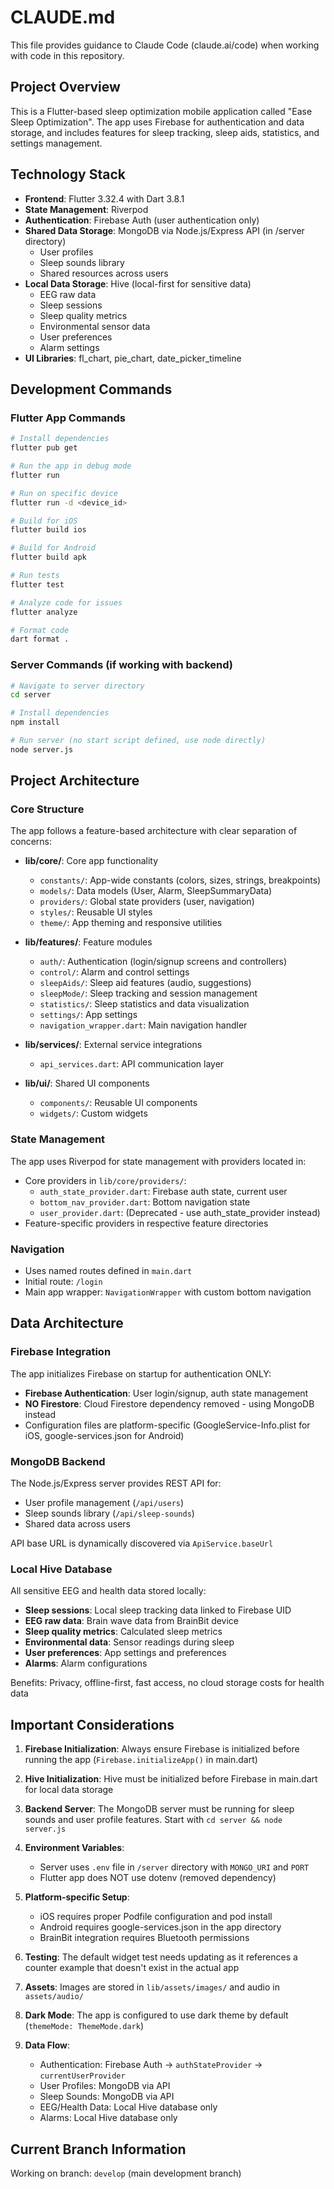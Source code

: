# CLAUDE.md

This file provides guidance to Claude Code (claude.ai/code) when working with code in this repository.

## Project Overview

This is a Flutter-based sleep optimization mobile application called "Ease Sleep Optimization". The app uses Firebase for authentication and data storage, and includes features for sleep tracking, sleep aids, statistics, and settings management.

## Technology Stack

- **Frontend**: Flutter 3.32.4 with Dart 3.8.1
- **State Management**: Riverpod
- **Authentication**: Firebase Auth (user authentication only)
- **Shared Data Storage**: MongoDB via Node.js/Express API (in /server directory)
  - User profiles
  - Sleep sounds library
  - Shared resources across users
- **Local Data Storage**: Hive (local-first for sensitive data)
  - EEG raw data
  - Sleep sessions
  - Sleep quality metrics
  - Environmental sensor data
  - User preferences
  - Alarm settings
- **UI Libraries**: fl_chart, pie_chart, date_picker_timeline

## Development Commands

### Flutter App Commands
```bash
# Install dependencies
flutter pub get

# Run the app in debug mode
flutter run

# Run on specific device
flutter run -d <device_id>

# Build for iOS
flutter build ios

# Build for Android  
flutter build apk

# Run tests
flutter test

# Analyze code for issues
flutter analyze

# Format code
dart format .
```

### Server Commands (if working with backend)
```bash
# Navigate to server directory
cd server

# Install dependencies
npm install

# Run server (no start script defined, use node directly)
node server.js
```

## Project Architecture

### Core Structure
The app follows a feature-based architecture with clear separation of concerns:

- **lib/core/**: Core app functionality
  - `constants/`: App-wide constants (colors, sizes, strings, breakpoints)
  - `models/`: Data models (User, Alarm, SleepSummaryData)
  - `providers/`: Global state providers (user, navigation)
  - `styles/`: Reusable UI styles
  - `theme/`: App theming and responsive utilities

- **lib/features/**: Feature modules
  - `auth/`: Authentication (login/signup screens and controllers)
  - `control/`: Alarm and control settings
  - `sleepAids/`: Sleep aid features (audio, suggestions)
  - `sleepMode/`: Sleep tracking and session management
  - `statistics/`: Sleep statistics and data visualization
  - `settings/`: App settings
  - `navigation_wrapper.dart`: Main navigation handler

- **lib/services/**: External service integrations
  - `api_services.dart`: API communication layer

- **lib/ui/**: Shared UI components
  - `components/`: Reusable UI components
  - `widgets/`: Custom widgets

### State Management
The app uses Riverpod for state management with providers located in:
- Core providers in `lib/core/providers/`:
  - `auth_state_provider.dart`: Firebase auth state, current user
  - `bottom_nav_provider.dart`: Bottom navigation state
  - `user_provider.dart`: (Deprecated - use auth_state_provider instead)
- Feature-specific providers in respective feature directories

### Navigation
- Uses named routes defined in `main.dart`
- Initial route: `/login`
- Main app wrapper: `NavigationWrapper` with custom bottom navigation

## Data Architecture

### Firebase Integration
The app initializes Firebase on startup for authentication ONLY:
- **Firebase Authentication**: User login/signup, auth state management
- **NO Firestore**: Cloud Firestore dependency removed - using MongoDB instead
- Configuration files are platform-specific (GoogleService-Info.plist for iOS, google-services.json for Android)

### MongoDB Backend
The Node.js/Express server provides REST API for:
- User profile management (`/api/users`)
- Sleep sounds library (`/api/sleep-sounds`)
- Shared data across users

API base URL is dynamically discovered via `ApiService.baseUrl`

### Local Hive Database
All sensitive EEG and health data stored locally:
- **Sleep sessions**: Local sleep tracking data linked to Firebase UID
- **EEG raw data**: Brain wave data from BrainBit device
- **Sleep quality metrics**: Calculated sleep metrics
- **Environmental data**: Sensor readings during sleep
- **User preferences**: App settings and preferences
- **Alarms**: Alarm configurations

Benefits: Privacy, offline-first, fast access, no cloud storage costs for health data

## Important Considerations

1. **Firebase Initialization**: Always ensure Firebase is initialized before running the app (`Firebase.initializeApp()` in main.dart)

2. **Hive Initialization**: Hive must be initialized before Firebase in main.dart for local data storage

3. **Backend Server**: The MongoDB server must be running for sleep sounds and user profile features. Start with `cd server && node server.js`

4. **Environment Variables**:
   - Server uses `.env` file in `/server` directory with `MONGO_URI` and `PORT`
   - Flutter app does NOT use dotenv (removed dependency)

5. **Platform-specific Setup**:
   - iOS requires proper Podfile configuration and pod install
   - Android requires google-services.json in the app directory
   - BrainBit integration requires Bluetooth permissions

6. **Testing**: The default widget test needs updating as it references a counter example that doesn't exist in the actual app

7. **Assets**: Images are stored in `lib/assets/images/` and audio in `assets/audio/`

8. **Dark Mode**: The app is configured to use dark theme by default (`themeMode: ThemeMode.dark`)

9. **Data Flow**:
   - Authentication: Firebase Auth → `authStateProvider` → `currentUserProvider`
   - User Profiles: MongoDB via API
   - Sleep Sounds: MongoDB via API
   - EEG/Health Data: Local Hive database only
   - Alarms: Local Hive database only

## Current Branch Information
Working on branch: `develop` (main development branch)